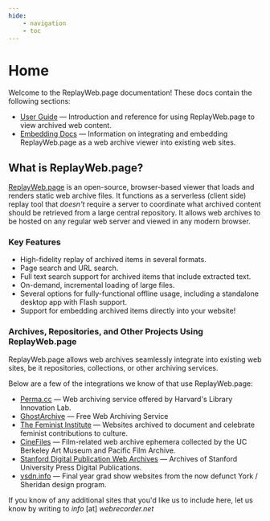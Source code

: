 ```yaml
---
hide:
    - navigation
    - toc
---
```


# Home

Welcome to the ReplayWeb.page documentation! These docs contain the following sections:

- [User Guide](user-guide/index.md) — Introduction and reference for using ReplayWeb.page to view archived web content.
- [Embedding Docs](embedding/index.md) — Information on integrating and embedding ReplayWeb.page as a web archive viewer into existing web sites.

## What is ReplayWeb.page?
[ReplayWeb.page](https://replayweb.page) is an open-source, browser-based viewer that loads and renders static web archive files. It functions as a serverless (client side) replay tool that _doesn't_ require a server to coordinate what archived content should be retrieved from a large central repository. It allows web archives to be hosted on any regular web server and viewed in any modern browser.

### Key Features

- High-fidelity replay of archived items in several formats.
- Page search and URL search.
- Full text search support for archived items that include extracted text.
- On-demand, incremental loading of large files.
- Several options for fully-functional offline usage, including a standalone desktop app with Flash support.
- Support for embedding archived items directly into your website!

### Archives, Repositories, and Other Projects Using ReplayWeb.page

ReplayWeb.page allows web archives seamlessly integrate into existing web sites, be it repositories, collections, or other archiving services.

Below are a few of the integrations we know of that use ReplayWeb.page:

- [Perma.cc](https://archive.blogs.harvard.edu/perma/2022/08/17/new-playback-software-improves-fidelity-of-your-perma-links/) — Web archiving service offered by Harvard's Library Innovation Lab.
- [GhostArchive](https://ghostarchive.org/) — Free Web Archiving Service
- [The Feminist Institute](https://www.thefeministinstitute.org/digital-archive/archived-websites) — Websites archived to document and celebrate feminist contributions to culture.
- [CineFiles](https://cinefiles.bampfa.berkeley.edu/?f%5Bdoctype_s%5D%5B%5D=web+archive) — Film-related web archive ephemera collected by the UC Berkeley Art Museum and Pacific Film Archive.
- [Stanford Digital Publication Web Archives](https://archive.supdigital.org/) — Archives of Stanford University Press Digital Publications.
- [ysdn.info](https://ysdn.info/) — Final year grad show websites from the now defunct York / Sheridan design program.

If you know of any additional sites that you'd like us to include here, let us know by writing to _info_ [at] _webrecorder.net_

